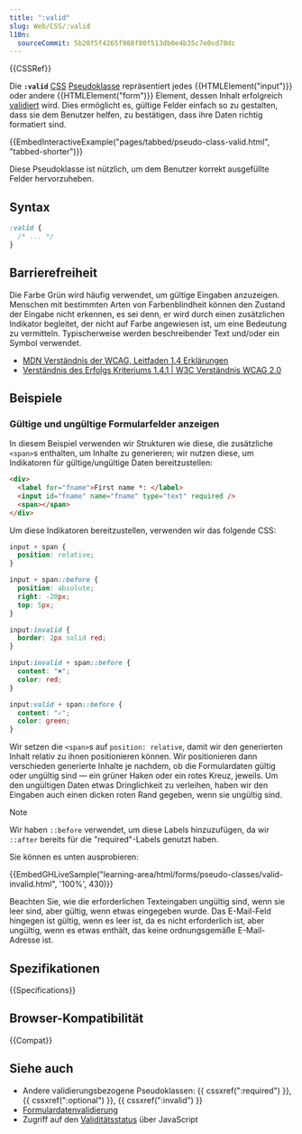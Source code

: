 ```yaml
---
title: ":valid"
slug: Web/CSS/:valid
l10n:
  sourceCommit: 5b20f5f4265f988f80f513db0e4b35c7e0cd70dc
---
```


{{CSSRef}}

Die **`:valid`** [CSS](/de/docs/Web/CSS) [Pseudoklasse](/de/docs/Web/CSS/Pseudo-classes) repräsentiert jedes {{HTMLElement("input")}} oder andere {{HTMLElement("form")}} Element, dessen Inhalt erfolgreich [validiert](/de/docs/Web/HTML/Constraint_validation) wird. Dies ermöglicht es, gültige Felder einfach so zu gestalten, dass sie dem Benutzer helfen, zu bestätigen, dass ihre Daten richtig formatiert sind.

{{EmbedInteractiveExample("pages/tabbed/pseudo-class-valid.html", "tabbed-shorter")}}

Diese Pseudoklasse ist nützlich, um dem Benutzer korrekt ausgefüllte Felder hervorzuheben.

## Syntax

```css
:valid {
  /* ... */
}
```

## Barrierefreiheit

Die Farbe Grün wird häufig verwendet, um gültige Eingaben anzuzeigen. Menschen mit bestimmten Arten von Farbenblindheit können den Zustand der Eingabe nicht erkennen, es sei denn, er wird durch einen zusätzlichen Indikator begleitet, der nicht auf Farbe angewiesen ist, um eine Bedeutung zu vermitteln. Typischerweise werden beschreibender Text und/oder ein Symbol verwendet.

- [MDN Verständnis der WCAG, Leitfaden 1.4 Erklärungen](/de/docs/Web/Accessibility/Understanding_WCAG/Perceivable#guideline_1.4_make_it_easier_for_users_to_see_and_hear_content_including_separating_foreground_from_background)
- [Verständnis des Erfolgs Kriteriums 1.4.1 | W3C Verständnis WCAG 2.0](https://www.w3.org/TR/UNDERSTANDING-WCAG20/visual-audio-contrast-without-color.html)

## Beispiele

### Gültige und ungültige Formularfelder anzeigen

In diesem Beispiel verwenden wir Strukturen wie diese, die zusätzliche `<span>`s enthalten, um Inhalte zu generieren; wir nutzen diese, um Indikatoren für gültige/ungültige Daten bereitzustellen:

```html
<div>
  <label for="fname">First name *: </label>
  <input id="fname" name="fname" type="text" required />
  <span></span>
</div>
```

Um diese Indikatoren bereitzustellen, verwenden wir das folgende CSS:

```css
input + span {
  position: relative;
}

input + span::before {
  position: absolute;
  right: -20px;
  top: 5px;
}

input:invalid {
  border: 2px solid red;
}

input:invalid + span::before {
  content: "✖";
  color: red;
}

input:valid + span::before {
  content: "✓";
  color: green;
}
```

Wir setzen die `<span>`s auf `position: relative`, damit wir den generierten Inhalt relativ zu ihnen positionieren können. Wir positionieren dann verschieden generierte Inhalte je nachdem, ob die Formulardaten gültig oder ungültig sind — ein grüner Haken oder ein rotes Kreuz, jeweils. Um den ungültigen Daten etwas Dringlichkeit zu verleihen, haben wir den Eingaben auch einen dicken roten Rand gegeben, wenn sie ungültig sind.

> [!NOTE]
> Wir haben `::before` verwendet, um diese Labels hinzuzufügen, da wir `::after` bereits für die "required"-Labels genutzt haben.

Sie können es unten ausprobieren:

{{EmbedGHLiveSample("learning-area/html/forms/pseudo-classes/valid-invalid.html", '100%', 430)}}

Beachten Sie, wie die erforderlichen Texteingaben ungültig sind, wenn sie leer sind, aber gültig, wenn etwas eingegeben wurde. Das E-Mail-Feld hingegen ist gültig, wenn es leer ist, da es nicht erforderlich ist, aber ungültig, wenn es etwas enthält, das keine ordnungsgemäße E-Mail-Adresse ist.

## Spezifikationen

{{Specifications}}

## Browser-Kompatibilität

{{Compat}}

## Siehe auch

- Andere validierungsbezogene Pseudoklassen: {{ cssxref(":required") }}, {{ cssxref(":optional") }}, {{ cssxref(":invalid") }}
- [Formulardatenvalidierung](/de/docs/Learn_web_development/Extensions/Forms/Form_validation)
- Zugriff auf den [Validitätsstatus](/de/docs/Web/API/ValidityState) über JavaScript
